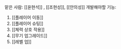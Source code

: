 맡은 사람: [[윤현석]] , [[조현성]], [[안의성]]
개발해야할 기능:
1. [[플레이어 이동]]
2. [[플레이어 슈팅]]
3. [[체력 상호 작용]]
4. [[무기 업그레이드]]
5. [[레벨 업]]
